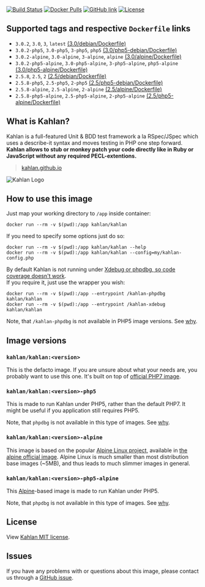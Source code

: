 [![Build Status](https://travis-ci.org/kahlan/docker-image.svg?branch=master)](https://travis-ci.org/kahlan/docker-image)
[![Docker Pulls](https://img.shields.io/docker/pulls/kahlan/kahlan.svg)](https://hub.docker.com/r/kahlan/kahlan)
[![GitHub link](https://img.shields.io/badge/github-link-blue.svg)](https://github.com/kahlan/docker-image)
[![License](https://img.shields.io/github/license/kahlan/docker-image.svg)](https://github.com/kahlan/docker-image/blob/master/LICENSE.txt)




## Supported tags and respective `Dockerfile` links

- `3.0.2`, `3.0`, `3`, `latest` [(3.0/debian/Dockerfile)](https://github.com/kahlan/docker-image/blob/master/3.0/debian/Dockerfile)
- `3.0.2-php5`, `3.0-php5`, `3-php5`, `php5` [(3.0/php5-debian/Dockerfile)](https://github.com/kahlan/docker-image/blob/master/3.0/php5-debian/Dockerfile)
- `3.0.2-alpine`, `3.0-alpine`, `3-alpine`, `alpine` [(3.0/alpine/Dockerfile)](https://github.com/kahlan/docker-image/blob/master/3.0/alpine/Dockerfile)
- `3.0.2-php5-alpine`, `3.0-php5-alpine`, `3-php5-alpine`, `php5-alpine` [(3.0/php5-alpine/Dockerfile)](https://github.com/kahlan/docker-image/blob/master/3.0/php5-alpine/Dockerfile)
- `2.5.8`, `2.5`, `2` [(2.5/debian/Dockerfile)](https://github.com/kahlan/docker-image/blob/master/2.5/debian/Dockerfile)
- `2.5.8-php5`, `2.5-php5`, `2-php5` [(2.5/php5-debian/Dockerfile)](https://github.com/kahlan/docker-image/blob/master/2.5/php5-debian/Dockerfile)
- `2.5.8-alpine`, `2.5-alpine`, `2-alpine` [(2.5/alpine/Dockerfile)](https://github.com/kahlan/docker-image/blob/master/2.5/alpine/Dockerfile)
- `2.5.8-php5-alpine`, `2.5-php5-alpine`, `2-php5-alpine` [(2.5/php5-alpine/Dockerfile)](https://github.com/kahlan/docker-image/blob/master/2.5/php5-alpine/Dockerfile)




## What is Kahlan?

Kahlan is a full-featured Unit & BDD test framework a la RSpec/JSpec which uses
a describe-it syntax and moves testing in PHP one step forward.  
**Kahlan allows to stub or monkey patch your code directly like in Ruby or
JavaScript without any required PECL-extentions.**

> [kahlan.github.io](https://kahlan.github.io/docs/)

![Kahlan Logo](https://kahlan.github.io/docs/img/logo.png)




## How to use this image

Just map your working directory to `/app` inside container:
```
docker run --rm -v $(pwd):/app kahlan/kahlan
```

If you need to specify some options just do so:
```
docker run --rm -v $(pwd):/app kahlan/kahlan --help
docker run --rm -v $(pwd):/app kahlan/kahlan --config=my/kahlan-config.php
```

By default Kahlan is not running under [Xdebug or phpdbg, so code coverage
doesn't work](https://github.com/kahlan/kahlan#requirements).  
If you require it, just use the wrapper you wish:
```
docker run --rm -v $(pwd):/app --entrypoint /kahlan-phpdbg kahlan/kahlan
docker run --rm -v $(pwd):/app --entrypoint /kahlan-xdebug kahlan/kahlan
```
Note, that `/kahlan-phpdbg` is not available in PHP5 image versions.
See [why](https://github.com/kahlan/docker-image/issues/1#issuecomment-256260083).




## Image versions

### `kahlan/kahlan:<version>`

This is the defacto image. If you are unsure about what your needs are, you
probably want to use this one. It's built on top of
[official PHP7 image](https://hub.docker.com/_/php/).


### `kahlan/kahlan:<version>-php5`

This is made to run Kahlan under PHP5, rather than the default PHP7.
It might be useful if you application still requires PHP5.

Note, that `phpdbg` is not available in this type of images.
See [why](https://github.com/kahlan/docker-image/issues/1#issuecomment-256260083).


### `kahlan/kahlan:<version>-alpine`

This image is based on the popular [Alpine Linux project](http://alpinelinux.org/),
available in [the alpine official image](https://hub.docker.com/_/alpine).
Alpine Linux is much smaller than most distribution base images (~5MB), and
thus leads to much slimmer images in general.


### `kahlan/kahlan:<version>-php5-alpine`

This [Alpine](https://hub.docker.com/_/alpine)-based image is made to run
Kahlan under PHP5.

Note, that `phpdbg` is not available in this type of images.
See [why](https://github.com/kahlan/docker-image/issues/1#issuecomment-256260083).




## License

View [Kahlan MIT license](https://github.com/kahlan/kahlan/blob/master/LICENSE.txt).




## Issues

If you have any problems with or questions about this image, please contact us
through a [GitHub issue](https://github.com/kahlan/docker-image/issues).
